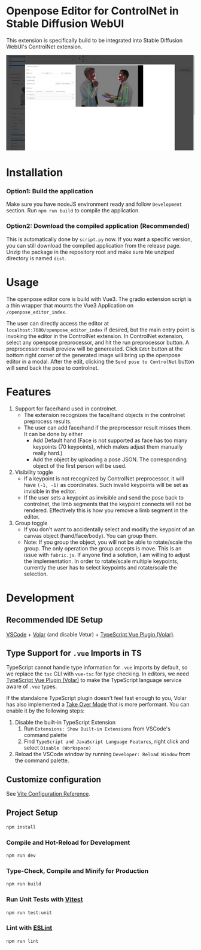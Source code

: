 # Openpose Editor for ControlNet in Stable Diffusion WebUI

This extension is specifically build to be integrated into Stable Diffusion 
WebUI's ControlNet extension.

![editor_in_modal](/readme_assets/editor_in_modal.jpg)

# Installation
### Option1: Build the application 
Make sure you have nodeJS environment ready and follow `Development` section.
Run `npm run build` to compile the application.

### Option2: Download the compiled application (Recommended)
This is automatically done by `script.py` now. If you want a specific version,
you can still download the compiled application from the release page. 
Unzip the package in the repository root and make sure hte unziped directory is 
named `dist`.

# Usage
The openpose editor core is build with Vue3. The gradio extension script is 
a thin wrapper that mounts the Vue3 Application on `/openpose_editor_index`.

The user can directly access the editor at `localhost:7680/openpose_editor_index`
if desired, but the main entry point is invoking the editor in the ControlNet 
extension. In ControlNet extension, select any openpose preprocessor, and hit
the run preprocessor button. A preprocessor result preview will be genereated.
Click `Edit` button at the bottom right corner of the generated image will bring
up the openpose editor in a modal. After the edit, clicking the 
`Send pose to ControlNet` button will send back the pose to controlnet.

# Features
1. Support for face/hand used in controlnet.
    - The extension recognizes the face/hand objects in the controlnet preprocess
    results.
    - The user can add face/hand if the preprocessor result misses them. It can
    be done by either
        - Add Default hand (Face is not supported as face has too many keypoints (70 keypoints),
        which makes adjust them manually really hard.)
        - Add the object by uploading a pose JSON. The corresponding object of
        the first person will be used.
1. Visibility toggle
    - If a keypoint is not recognized by ControlNet preprocessor, it will have
    `(-1, -1)` as coordinates. Such invalid keypoints will be set as invisible 
    in the editor.
    - If the user sets a keypoint as invisible and send the pose back to 
    controlnet, the limb segments that the keypoint connects will not be rendered.
    Effectively this is how you remove a limb segment in the editor.
1. Group toggle
    - If you don't want to accidentally select and modify the keypoint of an 
    canvas object (hand/face/body). You can group them.
    - Note: If you group the object, you will not be able to rotate/scale the group.
    The only operation the group accepts is move. This is an issue with `fabric.js`.
    If anyone find a solution, I am willing to adjust the implementation. In order
    to rotate/scale multiple keypoints, currently the user has to select keypoints
    and rotate/scale the selection.

# Development
## Recommended IDE Setup

[VSCode](https://code.visualstudio.com/) + [Volar](https://marketplace.visualstudio.com/items?itemName=Vue.volar) (and disable Vetur) + [TypeScript Vue Plugin (Volar)](https://marketplace.visualstudio.com/items?itemName=Vue.vscode-typescript-vue-plugin).

## Type Support for `.vue` Imports in TS

TypeScript cannot handle type information for `.vue` imports by default, so we replace the `tsc` CLI with `vue-tsc` for type checking. In editors, we need [TypeScript Vue Plugin (Volar)](https://marketplace.visualstudio.com/items?itemName=Vue.vscode-typescript-vue-plugin) to make the TypeScript language service aware of `.vue` types.

If the standalone TypeScript plugin doesn't feel fast enough to you, Volar has also implemented a [Take Over Mode](https://github.com/johnsoncodehk/volar/discussions/471#discussioncomment-1361669) that is more performant. You can enable it by the following steps:

1. Disable the built-in TypeScript Extension
    1) Run `Extensions: Show Built-in Extensions` from VSCode's command palette
    2) Find `TypeScript and JavaScript Language Features`, right click and select `Disable (Workspace)`
2. Reload the VSCode window by running `Developer: Reload Window` from the command palette.

## Customize configuration

See [Vite Configuration Reference](https://vitejs.dev/config/).

## Project Setup

```sh
npm install
```

### Compile and Hot-Reload for Development

```sh
npm run dev
```

### Type-Check, Compile and Minify for Production

```sh
npm run build
```

### Run Unit Tests with [Vitest](https://vitest.dev/)

```sh
npm run test:unit
```

### Lint with [ESLint](https://eslint.org/)

```sh
npm run lint
```
